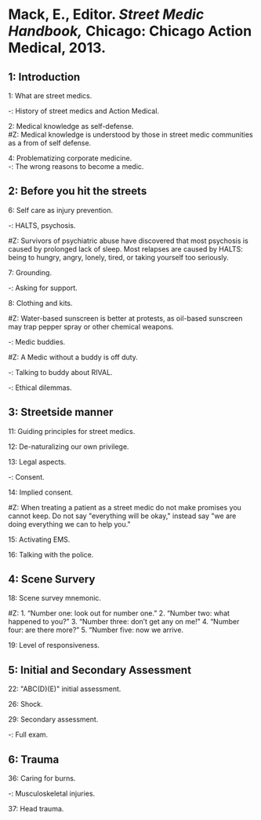 # Mack, E., Editor. *Street Medic Handbook,* Chicago: Chicago Action Medical, 2013.  


## 1: Introduction 

1: What are street medics.  

-: History of street medics and Action Medical.  

2: Medical knowledge as self-defense.  
#Z: Medical knowledge is understood by those in street medic communities as a from of self defense.  

4: Problematizing corporate medicine.   
-: The wrong reasons to become a medic.  
## 2: Before you hit the streets

6: Self care as injury prevention.  

-: HALTS, psychosis.  

#Z: Survivors of psychiatric abuse have discovered that most psychosis is caused by prolonged lack of sleep. Most relapses are caused by HALTS: being to hungry, angry, lonely, tired, or taking yourself too seriously.  

7: Grounding.  

-: Asking for support.  

8: Clothing and kits. 

#Z: Water-based sunscreen is better at protests, as oil-based sunscreen may trap pepper spray or other chemical weapons.  

-: Medic buddies.   

#Z: A Medic without a buddy is off duty.  

-: Talking to buddy about RIVAL.  

-: Ethical dilemmas.  

## 3: Streetside manner  

11: Guiding principles for street medics.   

12: De-naturalizing our own privilege.  

13: Legal aspects.  

-: Consent.  

14: Implied consent.  

#Z: When treating a patient as a street medic do not make promises you cannot keep. Do not say "everything will be okay," instead say "we are doing everything we can to help you."

15: Activating EMS.  

16: Talking with the police.  

## 4: Scene Survery 

18: Scene survey mnemonic.   

#Z: 1. “Number one: look out for number one.”
2. “Number two: what happened to you?”
3. “Number three: don’t get any on me!”
4. “Number four: are there more?”
5. “Number five: now we arrive.

19: Level of responsiveness.  

## 5: Initial and Secondary Assessment  

22: "ABC(D)(E)" initial assessment.  

26: Shock. 

29: Secondary assessment.  

-: Full exam.  

## 6: Trauma 

36: Caring for burns.  

-: Musculoskeletal injuries.  

37: Head trauma.  
